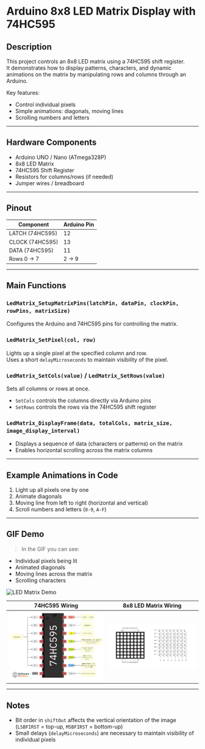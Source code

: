 # Arduino 8x8 LED Matrix Display with 74HC595

## Description
This project controls an 8x8 LED matrix using a 74HC595 shift register.  
It demonstrates how to display patterns, characters, and dynamic animations on the matrix by manipulating rows and columns through an Arduino.

Key features:
- Control individual pixels
- Simple animations: diagonals, moving lines
- Scrolling numbers and letters

---

## Hardware Components
- Arduino UNO / Nano (ATmega328P)
- 8x8 LED Matrix
- 74HC595 Shift Register
- Resistors for columns/rows (if needed)
- Jumper wires / breadboard

---

## Pinout

| Component           | Arduino Pin |
|--------------------|------------|
| LATCH (74HC595)    | 12         |
| CLOCK (74HC595)    | 13         |
| DATA (74HC595)     | 11         |
| Rows 0 → 7         | 2 → 9      |

---

## Main Functions

### `LedMatrix_SetupMatrixPins(latchPin, dataPin, clockPin, rowPins, matrixSize)`
Configures the Arduino and 74HC595 pins for controlling the matrix.

### `LedMatrix_SetPixel(col, row)`
Lights up a single pixel at the specified column and row.  
Uses a short `delayMicroseconds` to maintain visibility of the pixel.

### `LedMatrix_SetCols(value)` / `LedMatrix_SetRows(value)`
Sets all columns or rows at once.  
- `SetCols` controls the columns directly via Arduino pins  
- `SetRows` controls the rows via the 74HC595 shift register

### `LedMatrix_DisplayFrame(data, totalCols, matrix_size, image_display_interval)`
- Displays a sequence of data (characters or patterns) on the matrix  
- Enables horizontal scrolling across the matrix columns

---

## Example Animations in Code
1. Light up all pixels one by one  
2. Animate diagonals  
3. Moving line from left to right (horizontal and vertical)  
4. Scroll numbers and letters (`0-9`, `A-F`)

---

## GIF Demo
> In the GIF you can see:  
- Individual pixels being lit  
- Animated diagonals  
- Moving lines across the matrix  
- Scrolling characters  

![LED Matrix Demo](https://raw.githubusercontent.com/CodreanuDan/8x8_Led_Matrix/main/img/Recording%202025-09-18%20142359.gif)

| 74HC595 Wiring | 8x8 LED Matrix Wiring |
|----------------|----------------------|
| ![74HC595](img/74HC595-pinout-1.jpg) | ![LED Matrix](img/8X8-Matrix-Pinout.png) |

---

## Notes
- Bit order in `shiftOut` affects the vertical orientation of the image (`LSBFIRST` = top-up, `MSBFIRST` = bottom-up)  
- Small delays (`delayMicroseconds`) are necessary to maintain visibility of individual pixels


